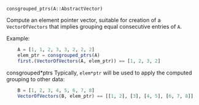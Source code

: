```
consgrouped_ptrs(A::AbstractVector)
```

Compute an element pointer vector, suitable for creation of a `VectorOfVectors` that implies grouping equal consecutive entries of `A`.

Example:

```julia
    A = [1, 1, 2, 3, 3, 2, 2, 2]
    elem_ptr = consgrouped_ptrs(A)
    first.(VectorOfVectors(A, elem_ptr)) == [1, 2, 3, 2]
```

consgrouped*ptrs Typically, `elem*ptr` will be used to apply the computed grouping to other data:

```julia
    B = [1, 2, 3, 4, 5, 6, 7, 8]
    VectorOfVectors(B, elem_ptr) == [[1, 2], [3], [4, 5], [6, 7, 8]]
```
